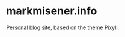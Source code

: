 # markmisener.info

[Personal blog site](https://www.markmisener.info), based on the theme [Pixyll](https://github.com/johno/pixyll).
